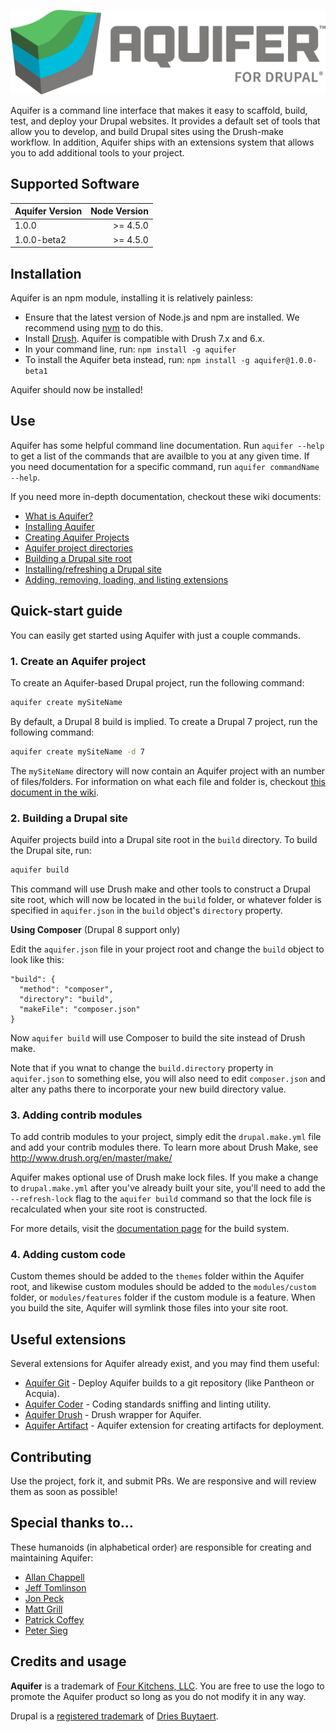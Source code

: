 ![Aquifer](https://raw.githubusercontent.com/aquifer/aquifer.io/master/branding/aquifer-logo-drupal-1456.png)

Aquifer is a command line interface that makes it easy to scaffold, build, test, and deploy your Drupal websites. It provides a default set of tools that allow you to develop, and build Drupal sites using the Drush-make workflow. In addition, Aquifer ships with an extensions system that allows you to add additional tools to your project.

## Supported Software

| Aquifer Version | Node Version |
|-----------------|-------------:|
| 1.0.0           |    >= 4.5.0  |
| 1.0.0-beta2     |    >= 4.5.0  |

## Installation

Aquifer is an npm module, installing it is relatively painless:

* Ensure that the latest version of Node.js and npm are installed. We recommend using [nvm](https://github.com/creationix/nvm) to do this.
* Install [Drush](http://www.drush.org/en/master/install/). Aquifer is compatible with Drush 7.x and 6.x.
* In your command line, run: `npm install -g aquifer`
* To install the Aquifer beta instead, run: `npm install -g aquifer@1.0.0-beta1`

Aquifer should now be installed!

## Use

Aquifer has some helpful command line documentation. Run `aquifer --help` to get a list of the commands that are availble to you at any given time. If you need documentation for a specific command, run `aquifer commandName --help`.

If you need more in-depth documentation, checkout these wiki documents:
* [What is Aquifer?](https://github.com/aquifer/aquifer/wiki/What-is-Aquifer%3F)
* [Installing Aquifer](https://github.com/aquifer/aquifer/wiki/Installing-Aquifer)
* [Creating Aquifer Projects](https://github.com/aquifer/aquifer/wiki/Creating-Aquifer-Projects)
* [Aquifer project directories](https://github.com/aquifer/aquifer/wiki/Aquifer-project-directories)
* [Building a Drupal site root](https://github.com/aquifer/aquifer/wiki/Building-a-Drupal-site-root)
* [Installing/refreshing a Drupal site](https://github.com/aquifer/aquifer/wiki/Installing-refreshing-a-Drupal-site)
* [Adding, removing, loading, and listing extensions](https://github.com/aquifer/aquifer/wiki/Adding,-removing,-loading,-and-listing-extensions)

## Quick-start guide

You can easily get started using Aquifer with just a couple commands.

### 1. Create an Aquifer project

To create an Aquifer-based Drupal project, run the following command:

```bash
aquifer create mySiteName
```

By default, a Drupal 8 build is implied. To create a Drupal 7 project, run
the following command:

```bash
aquifer create mySiteName -d 7
```

The `mySiteName` directory will now contain an Aquifer project with an number of files/folders. For information on what each file and folder is, checkout [this document in the wiki](https://github.com/aquifer/aquifer/wiki/Aquifer-project-directories).

### 2. Building a Drupal site

Aquifer projects build into a Drupal site root in the `build` directory. To build the Drupal site, run:

```bash
aquifer build
```

This command will use Drush make and other tools to construct a Drupal site root, which will now be located in the `build` folder, or whatever folder is specified in `aquifer.json` in the `build` object's `directory` property.

**Using Composer** (Drupal 8 support only)

Edit the `aquifer.json` file in your project root and change the `build` object to look like this:

```
"build": {
  "method": "composer",
  "directory": "build",
  "makeFile": "composer.json"
}
```

Now `aquifer build` will use Composer to build the site instead of Drush make.

Note that if you wnat to change the `build.directory` property in `aquifer.json` to something else, you will also need to edit `composer.json` and alter any paths there to incorporate your new build directory value.

### 3. Adding contrib modules

To add contrib modules to your project, simply edit the `drupal.make.yml` file and add your contrib modules there. To learn more about Drush Make, see http://www.drush.org/en/master/make/

Aquifer makes optional use of Drush make lock files. If you make a change to `drupal.make.yml` after you've already built your site, you'll need to add the `--refresh-lock` flag to the `aquifer build` command so that the lock file is recalculated when your site root is constructed.

For more details, visit the [documentation page](https://github.com/aquifer/aquifer/wiki/Building-a-Drupal-site-root) for the build system.

### 4. Adding custom code

Custom themes should be added to the `themes` folder within the Aquifer root, and likewise custom modules should be added to the `modules/custom` folder, or `modules/features` folder if the custom module is a feature. When you build the site, Aquifer will symlink those files into your site root.

## Useful extensions

Several extensions for Aquifer already exist, and you may find them useful:

* [Aquifer Git](https://github.com/aquifer/aquifer-git) - Deploy Aquifer builds to a git repository (like Pantheon or Acquia).
* [Aquifer Coder](https://github.com/aquifer/aquifer-coder) - Coding standards sniffing and linting utility.
* [Aquifer Drush](https://github.com/aquifer/aquifer-drush) - Drush wrapper for Aquifer.
* [Aquifer Artifact](https://github.com/aquifer/aquifer-artifact) - Aquifer extension for creating artifacts for deployment.

## Contributing

Use the project, fork it, and submit PRs. We are responsive and will review them as soon as possible!

## Special thanks to...

These humanoids (in alphabetical order) are responsible for creating and maintaining Aquifer:

* [Allan Chappell](https://github.com/generalredneck)
* [Jeff Tomlinson](https://github.com/JeffTomlinson)
* [Jon Peck](https://github.com/fluxsauce)
* [Matt Grill](https://github.com/mattgrill)
* [Patrick Coffey](https://github.com/patrickocoffeyo)
* [Peter Sieg](https://github.com/chasingmaxwell)

## Credits and usage

**Aquifer** is a trademark of [Four Kitchens, LLC](http://fourkitchens.com). You are free to use the logo to promote the Aquifer product so long as you do not modify it in any way.

Drupal is a [registered trademark](http://drupal.com/trademark) of [Dries Buytaert](http://buytaert.net/).
